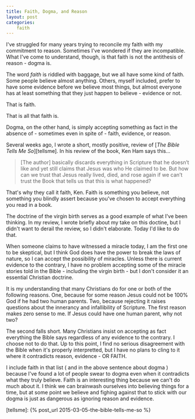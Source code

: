 ```yaml
---
title: Faith, Dogma, and Reason
layout: post
categories:
    faith
---
```

I've struggled for many years trying to reconcile my faith with my commitment to reason. Sometimes I've wondered if they are incompatible. What I've come to understand, though, is that faith is not the antithesis of reason - dogma is.

The word _faith_ is riddled with baggage, but we all have some kind of faith. Some people believe almost anything. Others, myself included, prefer to have some evidence before we believe most things, but almost everyone has at least something that they just happen to believe - evidence or not.

That is faith.

That is all that faith is.

Dogma, on the other hand, is simply accepting something as fact in the absence of - sometimes even in spite of - faith, evidence, or reason.

Several weeks ago, I wrote a short, mostly positive, review of [_The Bible Tells Me So_][tellsme]. In his review of the book, Ken Ham says this...

>[The author] basically discards everything in Scripture that he doesn’t like and yet still claims that Jesus was who He claimed to be. But how can we trust that Jesus really lived, died, and rose again if we can’t trust the Book that tells us that this is what happened?

That's why they call it faith, Ken. Faith is something you believe, not something you blindly assert because you've chosen to accept everything you read in a book.

The doctrine of the virgin birth serves as a good example of what I've been thinking. In my review, I wrote briefly about my take on this doctine, but I didn't want to derail the review, so I didn't elaborate. Today I'd like to do that. 

When someone claims to have witnessed a miracle today, I am the first one to be skeptical, but I think God does have the power to break the laws of nature, so I can accept the possibility of miracles. Unless there is current evidence to the contrary, I have no problem accepting some of the miracle stories told in the Bible - including the virgin birth - but I don't consider it an essential Christian doctrine.

It is my understanding that many Christians do for one or both of the following reasons. One, because for some reason Jesus could not be 100% God if he had two human parents. Two, because rejecting it raises questions about the innerancy and infallibility of Scripture. The first reason makes zero sense to me. If Jesus could have one human parent, why not two?

The second falls short. Many Christians insist on accepting as fact everything the Bible says regardless of any evidence to the contrary. I choose not to do that. Up to this point, I find no serious disagreement with the Bible when it's properly interpretted, but I have no plans to cling to it where it contradicts reason, evidence - OR FAITH.

I include faith in that list ( and in the above sentence about dogma ) because I've found a lot of people swear to dogma even when it contradicts what they truly believe. Faith is an interesting thing because we can't do much about it. I think we can brainwash ourselves into believing things for a time, but at some point we believe and fighing against that to stick with our dogma is just as dangerous as ignoring reason and evidence.


[tellsme]: {% post_url 2015-03-05-the-bible-tells-me-so %}

